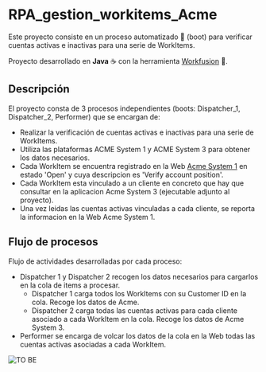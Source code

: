 # RPA_gestion_workitems_Acme
Este proyecto consiste en un proceso automatizado 🤖 (boot) para verificar cuentas activas e inactivas para una serie de WorkItems.

Proyecto desarrollado en **Java** ☕ con la herramienta [Workfusion](https://doc.workfusion.com/enterprise/docs/iac/core/studio/install-iac-developer/) 🔨.

## Descripción 
El proyecto consta de 3 procesos independientes (boots: Dispatcher_1, Dispatcher_2, Performer) que se encargan de:
* Realizar la verificación de cuentas activas e inactivas para una serie de WorkItems.
* Utiliza las plataformas ACME System 1 y ACME System 3 para obtener los datos necesarios.
* Cada WorkItem se encuentra registrado en la Web [Acme System 1](https://acme-test.uipath.com/home) en estado 'Open' y cuya descripcion es 'Verify account position'.
* Cada WorkItem esta vinculado a un cliente en concreto que hay que consultar en la aplicacion Acme System 3 (ejecutable adjunto al proyecto).
* Una vez leidas las cuentas activas vinculadas a cada cliente, se reporta la informacion en la Web Acme System 1.


## Flujo de procesos

Flujo de actividades desarrolladas por cada proceso:
* Dispatcher 1 y Dispatcher 2 recogen los datos necesarios para cargarlos en la cola de items a procesar.
  * Dispatcher 1 carga todos los WorkItems con su Customer ID en la cola. Recoge los datos de Acme.
  * Dispatcher 2 carga todas las cuentas activas para cada cliente asociado a cada WorkItem en la cola. Recoge los datos de Acme System 3. 
* Performer se encarga de volcar los datos de la cola en la Web todas las cuentas activas asociadas a cada WorkItem.

![TO BE](https://github.com/hecikmc/RPA_gestion_workitems_Acme/assets/121127625/5735e66a-fe66-4c59-a26d-dbb7fd0b46cb)



